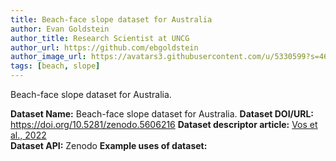 ```yaml
---
title: Beach-face slope dataset for Australia
author: Evan Goldstein
author_title: Research Scientist at UNCG
author_url: https://github.com/ebgoldstein
author_image_url: https://avatars3.githubusercontent.com/u/5330599?s=460&u=53cdb42ea74d7781c00feb1810496e02e781e247&v=4
tags: [beach, slope]
---
```


Beach-face slope dataset for Australia. 

<!--truncate-->

**Dataset Name:** Beach-face slope dataset for Australia. 
**Dataset DOI/URL:** https://doi.org/10.5281/zenodo.5606216
**Dataset descriptor article:** [Vos et al., 2022](https://doi.org/10.5194/essd-14-1345-2022)  
**Dataset API:** Zenodo
**Example uses of dataset:**  

